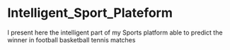 # Intelligent_Sport_Plateform

I present here the intelligent part of my Sports platform able to predict the winner in football  basketball  tennis matches 
